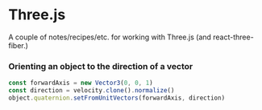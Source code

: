 # Three.js

A couple of notes/recipes/etc. for working with Three.js (and react-three-fiber.)

### Orienting an object to the direction of a vector

```ts
const forwardAxis = new Vector3(0, 0, 1)
const direction = velocity.clone().normalize()
object.quaternion.setFromUnitVectors(forwardAxis, direction)
```

